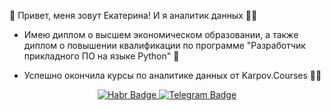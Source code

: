 👋 Привет, меня зовут Екатерина!
И я аналитик данных 👨‍💻

- Имею диплом о высшем экономическом образовании, а также диплом о повышении квалификации по программе "Разработчик прикладного ПО на языке Python" 🐍
  
- Успешно окончила курсы по аналитике данных от Karpov.Courses 👩‍🎓

<div id="badges" align="center">
  <a href="https://career.habr.com/ksoloveu">
    <img src="https://img.shields.io/badge/Habr-blue?style=for-the-badge&logo=Habr&logoColor=blue" alt="Habr Badge"/>
  </a>
  <a href="https://t.me/k_soloveu">
    <img src="https://img.shields.io/badge/Telegram-blue?style=for-the-badge&logo=Telegram&logoColor=blue" alt="Telegram Badge"/>
  </a>
</div>

<div id="badges" align="center">
    <img src="https://komarev.com/ghpvc/ksoloveu&style=flat-square&color=blue" alt=""/>
</div>

### 
